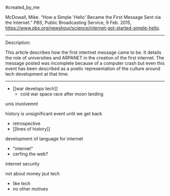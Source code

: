 #created_by_me 

McDowall, Mike. “How a Simple 'Hello' Became the First Message Sent via the Internet.” _PBS_, Public Broadcasting Service, 9 Feb. 2015, https://www.pbs.org/newshour/science/internet-got-started-simple-hello. 

---
Description: 

This article describes how the first intertnet message came to be. It details the role of universities and ARPANET in the creation of the first internet. The message posted was incomplete because of a computer crash but even this event has been described as a poetic representation of the culture around tech development at that time.

---


- [[war develops tech]]
	- cold war space race after moon landing 

unis involvemnt 

history is unsignificant event until we get back 
- retrospective 
- [[lines of history]]

development of language for internet 
- "internet"
- cerfing the web?

internet security 

not about money 
jsut tech 
- like tech 
- no other motives 



